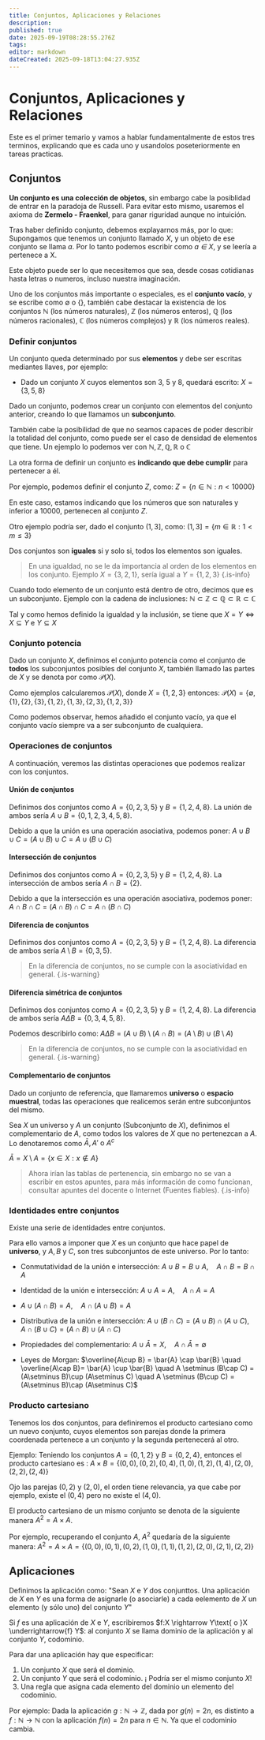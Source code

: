 ```yaml
---
title: Conjuntos, Aplicaciones y Relaciones
description: 
published: true
date: 2025-09-19T08:28:55.276Z
tags: 
editor: markdown
dateCreated: 2025-09-18T13:04:27.935Z
---
```


# Conjuntos, Aplicaciones y Relaciones
Este es el primer temario y vamos a hablar fundamentalmente de estos tres terminos, explicando que es cada uno y usandolos poseteriormente en tareas practicas.

## Conjuntos
**Un conjunto es una colección de objetos**, sin embargo cabe la posiblidad de entrar en la paradoja de Russell. Para evitar esto mismo, usaremos el axioma de **Zermelo - Fraenkel**, para ganar riguridad aunque no intuición.


Tras haber definido conjunto, debemos explayarnos más, por lo que:
Supongamos que tenemos un conjunto llamado *X*, y un objeto de ese conjunto se llama *a*. Por lo tanto podemos escribir como *a ∈ X*, y se leería a pertenece a X.

Este objeto puede ser lo que necesitemos que sea, desde cosas cotidianas hasta letras o numeros, incluso nuestra imaginación.


Uno de los conjuntos más importante o especiales, es el **conjunto vacío**, y se escribe como $\emptyset$ o $\{\}$, también cabe destacar la existencia de los conjuntos $\mathbb{N}$ (los números naturales), $\mathbb{Z}$ (los números enteros), $\mathbb{Q}$ (los números racionales), $\mathbb{C}$ (los números complejos) y $\mathbb{R}$ (los números reales).
### Definir conjuntos
Un conjunto queda determinado por sus **elementos** y debe ser escritas mediantes llaves, por ejemplo:
- Dado un conjunto $X$ cuyos elementos son 3, 5 y 8, quedará escrito: $X =\{3,5,8\}$

Dado un conjunto, podemos crear un conjunto con elementos del conjunto anterior, creando lo que llamamos un  **subconjunto**.

También cabe la posibilidad de que no seamos capaces de poder describir la totalidad del conjunto, como puede ser el caso de densidad de elementos que tiene.
Un ejemplo lo podemos ver con $\mathbb{N,Z,Q,R\text{ o }C}$


La otra forma de definir un conjunto es **indicando que debe cumplir** para pertenecer a él.

Por ejemplo, podemos definir el conjunto $Z$, como: $Z = \{ n \in \mathbb{N} : n < 10000 \}$

En este caso, estamos indicando que los números que son naturales y inferior a 10000, pertenecen al conjunto $Z$.


Otro ejemplo podría ser, dado el conjunto $(1,3]$, como: $(1,3]= \{m\in\mathbb{R} : 1<m\leq 3\}$

Dos conjuntos son **iguales** si y solo si, todos los elementos son iguales.

> En una igualdad, no se le da importancia al orden de los elementos en los conjunto. Ejemplo $X = \{3,2,1\}$, sería igual a $Y = \{1,2,3\}$
{.is-info}


Cuando todo elemento de un conjunto está dentro de otro, decimos que es un subconjunto. 
Ejemplo con la cadena de inclusiones: $\mathbb{N}\subset\mathbb{Z}\subset\mathbb{Q}\subset\mathbb{R}\subset\mathbb{C}$


Tal y como hemos definido la igualdad y la inclusión, se tiene que $X=Y\Leftrightarrow X \subseteq Y \text{ e } Y \subseteq X$


### Conjunto potencia
Dado un conjunto $X$, definimos el conjunto potencia como el conjunto de **todos** los subconjuntos posibles del conjunto $X$, también llamado las partes de $X$ y se denota por como $\mathcal{P}(X)$.

Como ejemplos calcularemos $\mathcal{P}(X)$, donde $X=\{1,2,3\}$ entonces:
$\mathcal{P}(X) = \{\emptyset,\{1\},\{2\},\{3\},\{1,2\},\{1,3\},\{2,3\},\{1,2,3\}\}$

Como podemos observar, hemos añadido el conjunto vacío, ya que el conjunto vacío siempre va a ser subconjunto de cualquiera.
### Operaciones de conjuntos
A continuación, veremos las distintas operaciones que podemos realizar con los conjuntos.
#### Unión de conjuntos
Definimos dos conjuntos como $A = \{0,2,3,5\}$ y $B = \{1,2,4,8\}$. La unión de ambos sería $A \cup B =\{0,1,2,3,4,5,8\}$.


Debido a que la unión es una operación asociativa, podemos poner: $A \cup B \cup C = (A \cup B) \cup C = A \cup (B \cup C)$
#### Intersección de conjuntos
Definimos dos conjuntos como $A = \{0,2,3,5\}$ y $B = \{1,2,4,8\}$. La intersección de ambos sería $A \cap B =\{2\}$.


Debido a que la intersección es una operación asociativa, podemos poner: $A \cap B \cap C = (A \cap B) \cap C = A \cap (B \cap C)$

#### Diferencia de conjuntos
Definimos dos conjuntos como $A = \{0,2,3,5\}$ y $B = \{1,2,4,8\}$. La diferencia de ambos sería $A \setminus B =\{0,3,5\}$.

> En la diferencia de conjuntos, no se cumple con la asociatividad en general.
{.is-warning}

#### Diferencia simétrica de conjuntos
Definimos dos conjuntos como $A = \{0,2,3,5\}$ y $B = \{1,2,4,8\}$. La diferencia de ambos sería $A \Delta B =\{0,3,4,5,8\}$.

Podemos describirlo como: $A \Delta B = (A \cup B) \setminus (A \cap B) = (A \setminus B) \cup ( B \setminus A)$
> En la diferencia de conjuntos, no se cumple con la asociatividad en general.
{.is-warning}

#### Complementario de conjuntos
Dado un conjunto de referencia, que llamaremos **universo** o **espacio muestral**, todas las operaciones que realicemos serán entre subconjuntos del mismo.

Sea $X$ un universo y $A$ un conjunto (Subconjunto de $X$), definimos el complementario de $A$, como todos los valores de $X$ que no pertenezcan a $A$. Lo denotaremos como $\bar{A}, A'\text{ o }A^{c}$

$\bar{A} = X \setminus A = \{x \in X : x \notin A \}$ 


> Ahora irían las tablas de pertenencia, sin embargo no se van a escribir en estos apuntes, para más información de como funcionan, consultar apuntes del docente o Internet (Fuentes fiables).
{.is-info}

### Identidades entre conjuntos
Existe una serie de identidades entre conjuntos.

Para ello vamos a imponer que $X$ es un conjunto que hace papel de **universo**, y $A,B \text{ y }C$, son tres subconjuntos de este universo. Por lo tanto:

- Conmutatividad de la unión e intersección: $A \cup B = B \cup A ,\quad A\cap B = B \cap A$

- Identidad de la unión e intersección: $A \cup A = A ,\quad A \cap A = A$

- $A \cup (A \cap B) = A ,\quad A \cap (A \cup B) = A$

- Distributiva de la unión e intersección: $A \cup (B \cap C) = (A \cup B) \cap (A \cup C ) ,\quad A \cap(B\cup C) = (A\cap B) \cup (A \cap C)$

- Propiedades del complementario: $A \cup \bar{A}=X , \quad A \cap \bar{A} = \emptyset$

- Leyes de Morgan: $\overline{A\cup B} = \bar{A} \cap \bar{B} \quad \overline{A\cap B}= \bar{A} \cup \bar{B} \quad A \setminus (B\cap C) = (A\setminus B)\cup (A\setminus C) \quad A \setminus (B\cup C) = (A\setminus B)\cap (A\setminus C)$

### Producto cartesiano
Tenemos los dos conjuntos, para definiremos el producto cartesiano como un nuevo conjunto, cuyos elementos son parejas donde la primera coordenada pertenece a un conjunto y la segunda pertenecerá al otro.

Ejemplo: Teniendo los conjuntos $A =\{0,1,2\} \text{ y } B=\{0,2,4\}$, entonces el producto cartesiano es :
$A\times B = \{(0,0),(0,2),(0,4),(1,0),(1,2),(1,4),(2,0),(2,2),(2,4)\}$

Ojo las parejas $(0,2) \text{ y } (2,0)$, el orden tiene relevancia, ya que cabe por ejemplo, existe el $(0,4)$ pero no existe el $(4,0)$.

El producto cartesiano de un mismo conjunto se denota de la siguiente manera $A^{2} = A \times A$.

Por ejemplo, recuperando el conjunto $A$, $A^{2}$ quedaría de la siguiente manera: $A^{2} = A \times A = \{ (0,0),(0,1),(0,2),(1,0),(1,1),(1,2),(2,0),(2,1),(2,2) \}$


## Aplicaciones
Definimos la aplicación como: "Sean $X$ e $Y$ dos conjunttos. Una aplicación de $X$ en $Y$ es una forma de asignarle (o asociarle) a cada eelemento de $X$ un elemento (y sólo uno) del conjunto $Y$"

Si $f$ es una aplicación de $X$ e $Y$, escribiremos $f:X \rightarrow Y\text{ o }X \underrightarrow{f} Y$: al conjunto $X$ se llama dominio de la aplicación y al conjunto $Y$, codominio.

Para dar una aplicación hay que especificar:
1. Un conjunto $X$ que será el dominio.
2. Un conjunto $Y$ que será el codominio. ¡ Podría ser el mismo conjunto $X$!
3. Una regla que asigna cada elemento del dominio un elemento del codominio.

Por ejemplo:
Dada la aplicación $g : \mathbb{N} \rightarrow \mathbb{Z}$, dada por $g(n) = 2n$, es distinto a $f : \mathbb{N} \rightarrow \mathbb{N}$ con la aplicación $f(n)=2n \text{ para } n \in \mathbb{N}$. Ya que el codominio cambia.